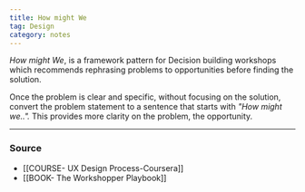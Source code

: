 ```yaml
---
title: How might We
tag: Design
category: notes
---
```

*How might We*, is a framework pattern for Decision building workshops which recommends rephrasing problems to opportunities before finding the solution. 

Once the problem is clear and specific, without focusing on the solution, convert the problem statement to a sentence that starts with *"How might we..".* This provides more clarity on the problem, the opportunity.

--- 
### Source
- [[COURSE- UX Design Process-Coursera]]
- [[BOOK- The Workshopper Playbook]]